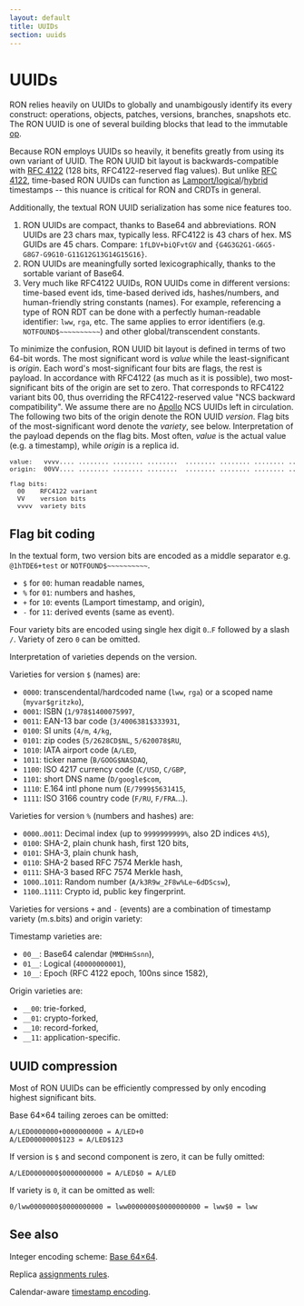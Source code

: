 ```yaml
---
layout: default
title: UUIDs
section: uuids
---
```


# UUIDs

RON relies heavily on UUIDs to globally and unambigously identify its every construct: operations, objects, patches, versions, branches, snapshots etc. The RON UUID is one of several building blocks that lead to the immutable [op](/specs/ops).

Because RON employs UUIDs so heavily, it benefits greatly from using its own variant of UUID.
The RON UUID bit layout is backwards-compatible with [RFC 4122](https://tools.ietf.org/html/rfc4122) (128 bits, RFC4122-reserved flag values).
But unlike [RFC 4122](https://tools.ietf.org/html/rfc4122), time-based RON UUIDs can function as [Lamport/logical](https://en.wikipedia.org/wiki/Lamport_timestamps)/[hybrid](https://muratbuffalo.blogspot.com/2014/07/hybrid-logical-clocks.html) timestamps -- this nuance is critical for RON and CRDTs in general.

Additionally, the textual RON UUID serialization has some nice features too.

1. RON UUIDs are compact, thanks to Base64 and abbreviations. RON UUIDs are 23 chars max, typically less. RFC4122 is 43 chars of hex. MS GUIDs are 45 chars.
    Compare: `1fLDV+biQFvtGV` and `{G4G3G2G1-G6G5-G8G7-G9G10-G11G12G13G14G15G16}`.
2. RON UUIDs are meaningfully sorted lexicographically, thanks to the sortable variant of Base64.
3. Very much like RFC4122 UUIDs, RON UUIDs come in different versions: time-based event ids, time-based derived ids, hashes/numbers, and human-friendly string constants (names).
    For example, referencing a type of RON RDT can be done with a perfectly human-readable identifier: `lww`, `rga`, etc. The same applies to error identifiers (e.g. `NOTFOUND$~~~~~~~~~~`) and other global/transcendent constants.

To minimize the confusion, RON UUID bit layout is defined in terms of two 64-bit words.
The most significant word is *value* while the least-significant is *origin*.
Each word's most-significant four bits are flags, the rest is payload.
In accordance with RFC4122 (as much as it is possible), two most-significant bits of the origin are set to zero.
That corresponds to RFC4122 variant bits 00, thus overriding the RFC4122-reserved value "NCS backward compatibility".
We assume there are no [Apollo](https://en.wikipedia.org/wiki/Apollo_Computer) NCS UUIDs left in circulation.
The following two bits of the origin denote the RON UUID *version*.
Flag bits of the most-significant word denote the *variety*, see below.
Interpretation of the payload depends on the flag bits.
Most often, *value* is the actual value (e.g. a timestamp), while *origin* is a replica id.

<pre style="font-size: 80%">
value:   vvvv.... ........ ........ ........  ........ ........ ........ ........ 
origin:  00VV.... ........ ........ ........  ........ ........ ........ ........ 

flag bits:
  00    RFC4122 variant
  VV    version bits
  vvvv  variety bits
</pre>

## Flag bit coding

In the textual form, two version bits are encoded as a middle separator e.g. `@1hTDE6+test` or `NOTFOUND$~~~~~~~~~~`.


<ul class="nobullet">
  <li><code>$</code> for <code>00</code>: human readable names,</li>
  <li><code>%</code> for <code>01</code>: numbers and hashes,</li>
  <li><code>+</code> for <code>10</code>: events (Lamport timestamp, and origin),</li>
  <li><code>-</code> for <code>11</code>: derived events (same as event).</li>
</ul>

Four variety bits are encoded using single hex digit `0`..`F` followed by a slash `/`.
Variety of zero `0` can be omitted.

Interpretation of varieties depends on the version.


Varieties for version `$` (names) are:

<ul class="nobullet">
  <li><code>0000</code>: transcendental/hardcoded name (<code>lww</code>, <code>rga</code>) or a scoped name (<code>myvar$gritzko</code>),</li>
  <li><code>0001</code>: ISBN (<code>1/978$1400075997</code>,</li>
  <li><code>0011</code>: EAN-13 bar code (<code>3/4006381$333931</code>,</li>
  <li><code>0100</code>: SI units (<code>4/m</code>, <code>4/kg</code>,</li>
  <li><code>0101</code>: zip codes (<code>5/2628CD$NL</code>, <code>5/620078$RU</code>,</li>
  <li><code>1010</code>: IATA airport code (<code>A/LED</code>,</li>
  <li><code>1011</code>: ticker name (<code>B/GOOG$NASDAQ</code>,</li>
  <li><code>1100</code>: ISO 4217 currency code (<code>C/USD</code>, <code>C/GBP</code>,</li>
  <li><code>1101</code>: short DNS name (<code>D/google$com</code>,</li>
  <li><code>1110</code>: E.164 intl phone num (<code>E/7999$5631415</code>,</li>
  <li><code>1111</code>: ISO 3166 country code (<code>F/RU</code>, <code>F/FRA</code>...).</li>
</ul>

Varieties for version `%` (numbers and hashes) are:

<ul class="nobullet">
  <li><code>0000</code>..<code>0011</code>: Decimal index (up to <code>9999999999%</code>, also 2D indices <code>4%5</code>),</li>
  <li><code>0100</code>: SHA-2, plain chunk hash, first 120 bits,</li>
  <li><code>0101</code>: SHA-3, plain chunk hash,</li>
  <li><code>0110</code>: SHA-2 based RFC 7574 Merkle hash,</li>
  <li><code>0111</code>: SHA-3 based RFC 7574 Merkle hash,</li>
  <li><code>1000</code>..<code>1011</code>: Random number (<code>A/k3R9w_2F8w%Le~6dDScsw</code>),</li>
  <li><code>1100</code>..<code>1111</code>: Crypto id, public key fingerprint.</li>
</ul>

Varieties for versions `+` and `-` (events) are a combination of timestamp variety (m.s.bits) and origin variety:

Timestamp varieties are:

<ul class="nobullet">
  <li><code>00__</code>: Base64 calendar (<code>MMDHmSsnn</code>),</li>
  <li><code>01__</code>: Logical (<code>40000000001</code>),</li>
  <li><code>10__</code>: Epoch (RFC 4122 epoch, 100ns since 1582),</li>
</ul>

Origin varieties are:

<ul class="nobullet">
  <li><code>__00</code>: trie-forked,</li>
  <li><code>__01</code>: crypto-forked,</li>
  <li><code>__10</code>: record-forked,</li>
  <li><code>__11</code>: application-specific.</li>
</ul>

## UUID compression

Most of RON UUIDs can be efficiently compressed by only encoding highest significant bits.

Base 64×64 tailing zeroes can be omitted:

```
A/LED0000000+0000000000 = A/LED+0
A/LED0000000$123 = A/LED$123
```

If version is `$` and second component is zero, it can be fully omitted:

```
A/LED0000000$0000000000 = A/LED$0 = A/LED
```

If variety is `0`, it can be omitted as well:

```
0/lww0000000$0000000000 = lww0000000$0000000000 = lww$0 = lww
```

## See also

Integer encoding scheme: [Base 64×64](base64x64/).

Replica [assignments rules](replicas/).

Calendar-aware [timestamp encoding](timestamps/).
